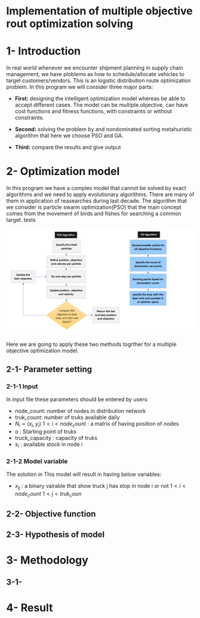 # Implementation of multiple objective rout optimization solving 

# 1- Introduction 
In real world whenever we encounter shipment planning in supply chain management, we have ploblems as how to schedule/allocate vehicles to target customers/vendors. This is an logistic distribution route optimization problem. In this program we will consider three major parts:
* **First:** designing  the intelligent optimization model whereas be able to accept different cases. The model can be multiple objective, can have cost functions and fitness functions, with constraints or without constraints.

* **Second:** solving the problem by and nondominated sorting metahuristic algorithm that here we choose PSO and GA.

* **Third:** compare the results and give output

# 2- Optimization model
In this program we have a complex model that cannot be solved by exact algorithms and we need to apply evolutionary algorithms. There are many of them in application of reasearches during last decade. The algorithm that we consider is particle swarm optimization(PSO) that the main concept comes from the movement of birds and fishes for searching a common target. tests

![Algorithm](Algorithm.png)

Here we are going to apply these two methods togrther for a multiple objective optimization model.

## 2-1- Parameter setting 
### 2-1-1 Input
In input file these parameters should be entered by users:

* node_count: number of nodes in distribution network
* truk_count: number of truks available daily
* $N_{i}=(x_{i},y_{i})$  $1<i<node_count$ : a matrix of having position of nodes
* o : Starting point of truks
* truck_capacity : capacity of truks
* $s_{i}$ : available stock in node i
### 2-1-2 Model variable
The solution in This model will result in having below variables:
* $x_{ij}$ : a binary vairable that show truck j has stop in node i or not $1<i<node_count$ $1<j<truk_coun$


## 2-2- Objective function

## 2-3- Hypothesis of model 

# 3- Methodology

## 3-1- 

# 4- Result